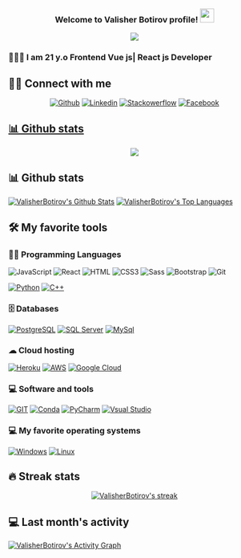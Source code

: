 <h3 align="center">
    Welcome to Valisher Botirov profile!
    <img src="https://media.giphy.com/media/hvRJCLFzcasrR4ia7z/giphy.gif" width="28">
</h3>
<!--ANIMATED WELCOME TEXT -->
<p align="center">
    <a href="https://github.com/ValisherBotirov/readme-typing-svg">
        <img
                src="https://readme-typing-svg.herokuapp.com/?lines=Software%20Engineer;More%20than%20a%20year%20of%20experience;Always%20learning%20new%20things;%20A%20Self-confidence%20and%20self-motivated&center=true&width=380&height=45"></a>
</p>

### 👨🏻‍💻 I am 21 y.o Frontend Vue js| React js Developer

## 🙋‍♂️ Connect with me

<!-- Badges template - https://github.com/ValisherBotirov -->
<p align="center">
    <a href="https://github.com/ValisherBotirov">
        <img alt="Github"
             src="https://img.shields.io/badge/GitHub-100000?style=for-the-badge&logo=github&logoColor=white"></a>
    <a href="https://www.linkedin.com/in/valisher-botirov-1a8a49232//">
        <img alt="Linkedin"
             src="https://img.shields.io/badge/LinkedIn-0077B5?style=for-the-badge&logo=linkedin&logoColor=white"></a>
    <a href="https://stackoverflow.com/users/18722292/valisher-botirov">
        <img alt="Stackowerflow"
             src="https://img.shields.io/badge/Stack_Overflow-FE7A16?style=for-the-badge&logo=stack-overflow&logoColor=white"></a>
    <a href="https://www.facebook.com/profile.php?id=100072583474829">
        <img alt="Facebook"
             src="https://img.shields.io/badge/Facebook-1877F2?style=for-the-badge&logo=facebook&logoColor=white"></a>
    <a href="https://www.facebook.com/profile.php?id=100068970307814">
</p>

## 📊 Github stats
<p align = "center"><a align="center" href="https://github.com/ryo-ma/github-profile-trophy">
    <img src="https://github-profile-trophy.vercel.app/?username=ValisherBotirov&theme=monokai&column=8&no-frame=true&no-bg=true">
  </a></p>

## 📊 Github stats
<p><a align="center" href="https://github-readme-stats.vercel.app/api?username=ValisherBotirov&show_icons=true&count_private=true&theme=react&hide_border=true&bg_color=1F222E&title_color=F85D7F&icon_color=F8D866"><img alt="ValisherBotirov's Github Stats"src="https://github-readme-stats.vercel.app/api?username=ValisherBotirov&show_icons=true&count_private=true&theme=react&hide_border=true&bg_color=1F222E&title_color=F85D7F&icon_color=F8D866" /></a>
  <a align="center" href="https://denvercoder1-github-readme-stats.vercel.app/api/top-langs/?username=ValisherBotirov&langs_count=8&layout=compact&theme=react&hide_border=true&bg_color=1F222E&title_color=F85D7F&icon_color=F8D866">
    <img alt="ValisherBotirov's Top Languages" src="https://denvercoder1-github-readme-stats.vercel.app/api/top-langs/?username=ValisherBotirov&langs_count=8&layout=compact&theme=react&hide_border=true&bg_color=1F222E&title_color=F85D7F&icon_color=F8D866" /></a>
</p>

## 🛠️ My favorite tools

### 👨‍💻 Programming Languages

![JavaScript](https://img.shields.io/badge/-JavaScript-082032?style=for-the-badge&logo=JavaScript&logoColor=#FEC260)
![React](https://img.shields.io/badge/-React-082032?style=for-the-badge&logo=React&logoColor=#61DAFB)
![HTML](https://img.shields.io/badge/-HTML5-082032?style=for-the-badge&logo=HTML5&logoColor=#185ADB)
![CSS3](https://img.shields.io/badge/-CSS3-082032?style=for-the-badge&logo=CSS3&logoColor=1572B6)
![Sass](https://img.shields.io/badge/-Sass-082032?style=for-the-badge&logo=Sass&logoColor=CC6699)
![Bootstrap](https://img.shields.io/badge/-Bootstrap-082032?style=for-the-badge&logo=Bootstrap&logoColor=#7952B3)
![Git](https://img.shields.io/badge/-Git-082032?style=for-the-badge&logo=Git&logoColor=#F05032)



<p><a href="#">
        <img alt="Python"
             src="https://img.shields.io/badge/Python-ED8B00?style=for-the-badge&logo=python&logoColor=white"/></a>
    <a href="#">
        <img alt="C++"
             src="https://img.shields.io/badge/Cpp-ED8B00?style=for-the-badge&logo=Cpp&logoColor=white"/></a>
</p>

### 🗄️ Databases

<p>
    <a href="#">
        <img alt="PostgreSQL"
             src="https://img.shields.io/badge/PostgreSQL-316192?style=for-the-badge&logo=postgresql&logoColor=white"/></a>
    <a href="#">
        <img alt="SQL Server"
             src="https://img.shields.io/badge/SQL-07405E?style=for-the-badge&logo=sql&logoColor=white"/></a>
    <a href="#">
        <img alt="MySql"
             src="https://img.shields.io/badge/MySql-F80000?style=for-the-badge&logo=mysql&logoColor=black"/></a>
</p>

### ☁ Cloud hosting

<p>
    <a href="#">
        <img alt="Heroku"
             src="https://img.shields.io/badge/heroku-%23430098.svg?style=for-the-badge&logo=heroku&logoColor=white"/></a>
    <a href="#">
        <img alt="AWS"
             src="https://img.shields.io/badge/AWS-0080FF?style=for-the-badge&logo=AWS&logoColor=white"></a>
    <a href="#">
        <img alt="Google Cloud"
             src="https://img.shields.io/badge/Google_Cloud-4285F4?style=for-the-badge&logo=google-cloud&logoColor=white"></a>
    <a href="#"><img alt="" src=""></a>
    <a href="#"><img alt="" src=""></a>
    <a href="#"><img alt="" src=""></a>
    <a href="#"><img alt="" src=""></a>
</p>

### 💻 Software and tools

<p><a href="#">
        <img alt="GIT"
             src="https://img.shields.io/badge/Git-F05032?style=for-the-badge&logo=git&logoColor=white"></a>
    <a href="#">
        <img alt="Conda"
             src="https://img.shields.io/badge/conda-342B029.svg?&style=for-the-badge&logo=anaconda&logoColor=white"></a>
    <a href="#">
        <img alt="PyCharm"
             src="https://img.shields.io/badge/pycharm-143?style=for-the-badge&logo=pycharm&logoColor=black&color=black&labelColor=green"></a>
    <a href="#">
        <img alt="Vsual Studio"
             src="https://img.shields.io/badge/Visual%20Studio-143?style=for-the-badge&logo=Visual%20Studio&logoColor=black&color=black&labelColor=yellow"></a>
    <!-- <a href="#">
        <img alt="Postman"
             src="https://img.shields.io/badge/Postman-FF6C37?style=for-the-badge&logo=Postman&logoColor=white"></a> -->
    <a href="#"><img alt="" src=""></a>
    <a href="#"><img alt="" src=""></a>
    <a href="#"><img alt="" src=""></a>
    <a href="#"><img alt="" src=""></a>
</p>

### 💻 My favorite operating systems

<p> <a href="#"><img alt="Windows"
                     src="https://img.shields.io/badge/Windows-0078D6?style=for-the-badge&logo=windows&logoColor=white"></a>
    <a href="#"><img alt="Linux"
                     src="https://img.shields.io/badge/Linux-FCC624?style=for-the-badge&logo=linux&logoColor=black"></a></p>

## 🔥 Streak stats
<p align="center">
  <a href="#">
    <img title="🔥 Streak stats" alt="ValisherBotirov's streak" src="https://github-readme-streak-stats.herokuapp.com/?user=ValisherBotirov&theme=monokai-metallian&hide_border=true"/>
  </a>
</p>


## 💻 Last month's activity
<!-- https://github.com/clevercoderr/github-readme-activity-graph -->
<a href=""><img alt="ValisherBotirov's Activity Graph" src="https://activity-graph.herokuapp.com/graph?username=ValisherBotirov&bg_color=1F222E&color=F8D866&line=F85D7F&point=FFFFFF&hide_border=true" /></a>



